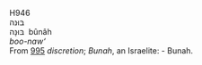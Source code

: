 <body>
  <p>H946<br>  בּוּנה  <br> בּוּנָה  ‎  bûnâh  <br><i>boo-naw‘ </i><br>From <a href="h0995.htm">995</a>  <i>discretion</i>; <i>Bunah</i>, an Israelite: - Bunah.<br></p>
 </body>